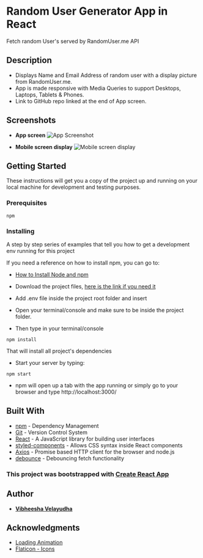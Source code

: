 # Random User Generator App in React

Fetch random User's served by RandomUser.me API

## Description

- Displays Name and Email Address of random user with a display picture from RandomUser.me.
- App is made responsive with Media Queries to support Desktops, Laptops, Tablets & Phones.
- Link to GitHub repo linked at the end of App screen.

## Screenshots

- **App screen**
  ![App Screenshot](https://user-images.githubusercontent.com/20166532/170832494-9a17a61c-365e-439d-a0e8-ab6794e3a391.png)

- **Mobile screen display**
  ![Mobile screen display](https://user-images.githubusercontent.com/20166532/170832625-14544d87-e7e3-48a5-a698-f41ec647bbb0.png)

## Getting Started

These instructions will get you a copy of the project up and running on your local machine for development and testing purposes.

### Prerequisites

```
npm
```

### Installing

A step by step series of examples that tell you how to get a development env running for this project

If you need a reference on how to install npm, you can go to:

- [How to Install Node and npm](http://treehouse.github.io/installation-guides/)

- Download the project files, [here is the link if you need it](https://github.com/AADHIVAASI/randomUserGen)
- Add .env file inside the project root folder and insert
- Open your terminal/console and make sure to be inside the project folder.
- Then type in your terminal/console

```
npm install
```

That will install all project's dependencies

- Start your server by typing:

```
npm start
```

- npm will open up a tab with the app running or simply go to your browser and type http://localhost:3000/

## Built With

- [npm](https://www.npmjs.com/) - Dependency Management
- [Git](https://git-scm.com/) - Version Control System
- [React](https://reactjs.org/) - A JavaScript library for building user interfaces
- [styled-components](https://www.npmjs.com/package/styled-components/v/4.1.3) - Allows CSS syntax inside React components
- [Axios](https://github.com/axios/axios) - Promise based HTTP client for the browser and node.js
- [debounce](https://www.npmjs.com/package/debounce) - Debouncing fetch functionality

### This project was bootstrapped with [Create React App](https://github.com/facebook/create-react-app)

## Author

- [**Vibheesha Velayudha**](https://github.com/AADHIVAASI)

## Acknowledgments

- [Loading Animation](https://loading.io/css/)
- [Flaticon - Icons](www.flaticon.com)
